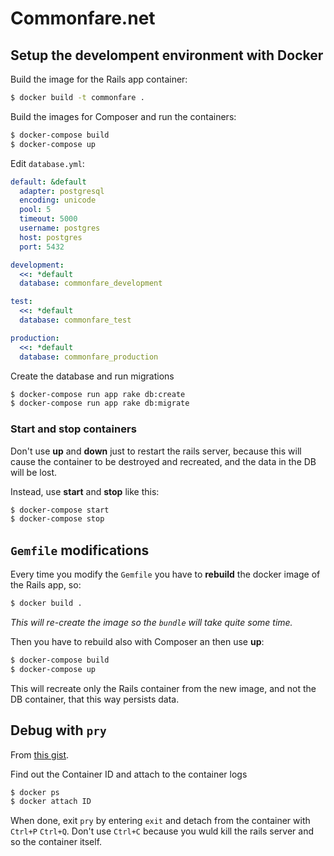 # Commonfare.net

## Setup the develompent environment with Docker

Build the image for the Rails app container:

```bash
$ docker build -t commonfare .
```

Build the images for Composer and run the containers:

```bash
$ docker-compose build
$ docker-compose up
```

Edit `database.yml`:

```yml
default: &default
  adapter: postgresql
  encoding: unicode
  pool: 5
  timeout: 5000
  username: postgres
  host: postgres
  port: 5432

development:
  <<: *default
  database: commonfare_development

test:
  <<: *default
  database: commonfare_test

production:
  <<: *default
  database: commonfare_production
```

Create the database and run migrations

```bash
$ docker-compose run app rake db:create
$ docker-compose run app rake db:migrate
```

### Start and stop containers

Don't use **up** and **down** just to restart the rails server, because this will cause the container to be destroyed and recreated, and the data in the DB will be lost.

Instead, use **start** and **stop** like this:

```bash
$ docker-compose start
$ docker-compose stop
```

## `Gemfile` modifications

Every time you modify the `Gemfile` you have to **rebuild** the docker image of the Rails app, so:

```bash
$ docker build .
```

*This will re-create the image so the `bundle` will take quite some time.*

Then you have to rebuild also with Composer an then use **up**:

```bash
$ docker-compose build
$ docker-compose up
```

This will recreate only the Rails container from the new image, and not the DB container, that this way persists data.

## Debug with `pry`

From [this gist](https://gist.github.com/briankung/ebfb567d149209d2d308576a6a34e5d8).

Find out the Container ID and attach to the container logs

```bash
$ docker ps
$ docker attach ID
```

When done, exit `pry` by entering `exit` and detach from the container with `Ctrl+P` `Ctrl+Q`. Don't use `Ctrl+C` because you wuld kill the rails server and so the container itself.
